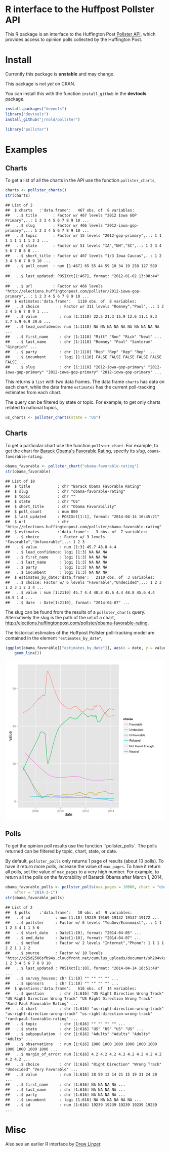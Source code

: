 


# R interface to the Huffpost Pollster API

This R package is an interface to the Huffington Post [Pollster API](http://elections.huffingtonpost.com/pollster/api), which provides access to opinion polls collected by the Huffington Post.

# Install

Currently this package is **unstable** and may change.

This package is not *yet* on CRAN.

You can install this with the function ``install_github`` in the **devtools** package.

```r
install.packages("devools")
library("devtools")
install_github("jrnold/pollster")
```


```r
library("pollster")
```


# Examples

## Charts

To get a list of all the charts in the API use the function ``pollster_charts``,

```r
charts <- pollster_charts()
str(charts)
```

```
## List of 2
##  $ charts   :'data.frame':	467 obs. of  8 variables:
##   ..$ title       : Factor w/ 467 levels "2012 Iowa GOP Primary",..: 1 2 3 4 5 6 7 8 9 10 ...
##   ..$ slug        : Factor w/ 466 levels "2012-iowa-gop-primary",..: 1 2 3 4 5 6 7 8 9 10 ...
##   ..$ topic       : Factor w/ 15 levels "2012-gop-primary",..: 1 1 1 1 1 1 1 1 2 3 ...
##   ..$ state       : Factor w/ 51 levels "IA","NH","SC",..: 1 2 3 4 5 6 7 8 8 8 ...
##   ..$ short_title : Factor w/ 467 levels "1/3 Iowa Caucus",..: 1 2 3 4 5 6 7 8 9 10 ...
##   ..$ poll_count  : num [1:467] 65 55 44 59 10 34 19 258 127 589 ...
##   ..$ last_updated: POSIXct[1:467], format: "2012-01-02 13:08:44" ...
##   ..$ url         : Factor w/ 466 levels "http://elections.huffingtonpost.com/pollster/2012-iowa-gop-primary",..: 1 2 3 4 5 6 7 8 9 10 ...
##  $ estimates:'data.frame':	1110 obs. of  8 variables:
##   ..$ choice         : Factor w/ 311 levels "Romney","Paul",..: 1 2 3 4 5 6 7 8 9 1 ...
##   ..$ value          : num [1:1110] 22.5 21.3 15.9 12.6 11.1 8.3 3.7 5.9 0.9 39.6 ...
##   ..$ lead_confidence: num [1:1110] NA NA NA NA NA NA NA NA NA NA ...
##   ..$ first_name     : chr [1:1110] "Mitt" "Ron" "Rick" "Newt" ...
##   ..$ last_name      : chr [1:1110] "Romney" "Paul" "Santorum" "Gingrich" ...
##   ..$ party          : chr [1:1110] "Rep" "Rep" "Rep" "Rep" ...
##   ..$ incumbent      : logi [1:1110] FALSE FALSE FALSE FALSE FALSE FALSE ...
##   ..$ slug           : chr [1:1110] "2012-iowa-gop-primary" "2012-iowa-gop-primary" "2012-iowa-gop-primary" "2012-iowa-gop-primary" ...
```

This returns a ``list`` with two data frames.
The data frame ``charts`` has data on each chart,
while the data frame ``estimates`` has the current poll-tracking estimates from each chart.

The query can be filtered by state or topic.
For example, to get only charts related to national topics,

```r
us_charts <- pollster_charts(state = "US")
```


## Charts

To get a particular chart use the function ``pollster_chart``.
For example, to get the chart for [Barack Obama's Favorable Rating](http://elections.huffingtonpost.com/pollster/obama-favorable-rating), specify its *slug*, ``obama-favorable-rating``.

```r
obama_favorable <- pollster_chart("obama-favorable-rating")
str(obama_favorable)
```

```
## List of 10
##  $ title            : chr "Barack Obama Favorable Rating"
##  $ slug             : chr "obama-favorable-rating"
##  $ topic            : chr ""
##  $ state            : chr "US"
##  $ short_title      : chr "Obama Favorability"
##  $ poll_count       : num 800
##  $ last_updated     : POSIXct[1:1], format: "2014-04-14 16:45:21"
##  $ url              : chr "http://elections.huffingtonpost.com/pollster/obama-favorable-rating"
##  $ estimates        :'data.frame':	3 obs. of  7 variables:
##   ..$ choice         : Factor w/ 3 levels "Favorable","Unfavorable",..: 1 2 3
##   ..$ value          : num [1:3] 45.7 48.8 4.4
##   ..$ lead_confidence: logi [1:3] NA NA NA
##   ..$ first_name     : logi [1:3] NA NA NA
##   ..$ last_name      : logi [1:3] NA NA NA
##   ..$ party          : logi [1:3] NA NA NA
##   ..$ incumbent      : logi [1:3] NA NA NA
##  $ estimates_by_date:'data.frame':	2110 obs. of  3 variables:
##   ..$ choice: Factor w/ 6 levels "Favorable","Undecided",..: 1 2 3 1 2 3 1 2 3 4 ...
##   ..$ value : num [1:2110] 45.7 4.4 48.8 45.6 4.4 48.8 45.6 4.4 48.9 1.4 ...
##   ..$ date  : Date[1:2110], format: "2014-04-07" ...
```

The slug can be found from the results of a ``pollster_charts`` query.
Alternatively the slug is the path of the url of a chart, http://elections.huffingtonpost.com/pollster/obama-favorable-rating.

The historical estimates of the Huffpost Pollster poll-tracking model are contained in the element ``"estimates_by_date"``,

```r
(ggplot(obama_favorable[["estimates_by_date"]], aes(x = date, y = value, color = choice)) + 
    geom_line())
```

![plot of chunk obama-favorable-chart](inst/figure/obama-favorable-chart.png) 


## Polls

To get the opinion poll results use the function ``pollster_polls`.
The polls returned can be filtered by topic, chart, state, or date.

By default, ``pollster_polls`` only returns 1 page of results (about 10 polls).
To have it return more polls, increase the value of ``max_pages``.
To have it return all polls, set the value of ``max_pages`` to a very high number.
For example, to return all the polls on the favorability of Bararck Obama after March 1, 2014,

```r
obama_favorable_polls <- pollster_polls(max_pages = 10000, chart = "obama-favorable-rating", 
    after = "2014-3-1")
str(obama_favorable_polls)
```

```
## List of 2
##  $ polls    :'data.frame':	10 obs. of  9 variables:
##   ..$ id           : num [1:10] 19239 19169 19132 19137 19172 ...
##   ..$ pollster     : Factor w/ 6 levels "YouGov/Economist",..: 1 1 1 2 3 4 1 1 5 6
##   ..$ start_date   : Date[1:10], format: "2014-04-05" ...
##   ..$ end_date     : Date[1:10], format: "2014-04-07" ...
##   ..$ method       : Factor w/ 2 levels "Internet","Phone": 1 1 1 1 2 2 1 1 2 2
##   ..$ source       : Factor w/ 10 levels "http://d25d2506sfb94s.cloudfront.net/cumulus_uploads/document/sh204vkzrt/econToplines.pdf",..: 1 2 3 4 5 6 7 8 9 10
##   ..$ last_updated : POSIXct[1:10], format: "2014-04-14 16:51:49" ...
##   ..$ survey_houses: chr [1:10] "" "" "" "" ...
##   ..$ sponsors     : chr [1:10] "" "" "" "" ...
##  $ questions:'data.frame':	616 obs. of  14 variables:
##   ..$ question       : chr [1:616] "US Right Direction Wrong Track" "US Right Direction Wrong Track" "US Right Direction Wrong Track" "Rand Paul Favorable Rating" ...
##   ..$ chart          : chr [1:616] "us-right-direction-wrong-track" "us-right-direction-wrong-track" "us-right-direction-wrong-track" "rand-paul-favorable-rating" ...
##   ..$ topic          : chr [1:616] "" "" "" "" ...
##   ..$ state          : chr [1:616] "US" "US" "US" "US" ...
##   ..$ subpopulation  : chr [1:616] "Adults" "Adults" "Adults" "Adults" ...
##   ..$ observations   : num [1:616] 1000 1000 1000 1000 1000 1000 1000 1000 1000 1000 ...
##   ..$ margin_of_error: num [1:616] 4.2 4.2 4.2 4.2 4.2 4.2 4.2 4.2 4.2 4.2 ...
##   ..$ choice         : chr [1:616] "Right Direction" "Wrong Track" "Undecided" "Very Favorable" ...
##   ..$ value          : num [1:616] 28 59 13 14 21 15 19 31 24 20 ...
##   ..$ first_name     : chr [1:616] NA NA NA NA ...
##   ..$ last_name      : chr [1:616] NA NA NA NA ...
##   ..$ party          : chr [1:616] NA NA NA NA ...
##   ..$ incumbent      : logi [1:616] NA NA NA NA NA NA ...
##   ..$ id             : num [1:616] 19239 19239 19239 19239 19239 ...
```



# Misc

Also see an earlier R interface by [Drew Linzer](https://github.com/dlinzer/pollstR/).

<!--  LocalWords:  Huffpost API Huffington CRAN github devtools str
 -->
<!--  LocalWords:  devools jrnold ggplot obama url aes favorability
 -->
<!--  LocalWords:  Bararck
 -->
